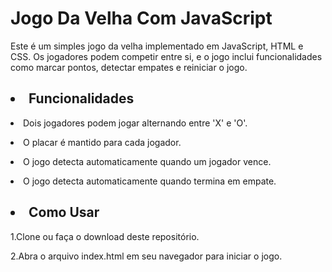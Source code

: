 <h1>Jogo Da Velha Com JavaScript</h1>
<p>Este é um simples jogo da velha implementado em JavaScript, HTML e CSS. Os jogadores podem competir entre si, e o jogo inclui funcionalidades como marcar pontos, detectar empates e reiniciar o jogo.</p>

<h2><li>Funcionalidades</li></h2>
<p><li>Dois jogadores podem jogar alternando entre 'X' e 'O'.</li></p>
<p><li>O placar é mantido para cada jogador.</li></p>
<p><li>O jogo detecta automaticamente quando um jogador vence.</li></p>
<p><li>O jogo detecta automaticamente quando termina em empate.</li></p>

<h2><li>Como Usar</li></h2>
<p>1.Clone ou faça o download deste repositório.</p>
<p>2.Abra o arquivo index.html em seu navegador para iniciar o jogo.</p>

